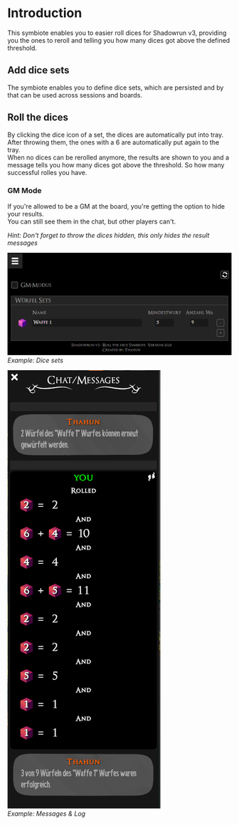 # Introduction
This symbiote enables you to easier roll dices for Shadowrun v3, providing you the ones to reroll and telling you how many dices got above the defined threshold.

## Add dice sets
The symbiote enables you to define dice sets, which are persisted and by that can be used across sessions and boards.

## Roll the dices
By clicking the dice icon of a set, the dices are automatically put into tray. After throwing them, the ones with a 6 are automatically put again to the tray. \
When no dices can be rerolled anymore, the results are shown to you and a message tells you how many dices got above the threshold. So how many successful rolles you have.

### GM Mode
If you're allowed to be a GM at the board, you're getting the option to hide your results. \
You can still see them in the chat, but other players can't.

_Hint: Don't forget to throw the dices hidden, this only hides the result messages_

![DiceSets](screenshots/preview.png) \
_Example: Dice sets_

![Message_History](screenshots/preview_log.png) \
_Example: Messages & Log_
